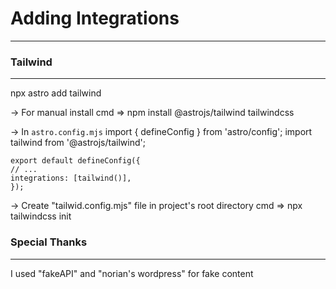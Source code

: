 # Adding Integrations
------------------------

### Tailwind
--------------
npx astro add tailwind

 -> For manual install
    cmd => npm install @astrojs/tailwind tailwindcss

 -> In `astro.config.mjs`
    import { defineConfig } from 'astro/config';
    import tailwind from '@astrojs/tailwind';

    export default defineConfig({
    // ...
    integrations: [tailwind()],
    });

-> Create "tailwid.config.mjs" file in project's root directory
cmd => npx tailwindcss init

### Special Thanks
---------------------

I used "fakeAPI" and "norian's wordpress" for fake content